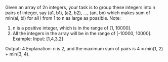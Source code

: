 Given an array of 2n integers, your task is to group these integers into n pairs of integer, 
say (a1, b1), (a2, b2), ..., (an, bn) which makes sum of min(ai, bi) for all i from 1 to n as large as possible.
Note:
1. n is a positive integer, which is in the range of [1, 10000].
2. All the integers in the array will be in the range of [-10000, 10000].
Example:
Input: [1,4,3,2]

Output: 4
Explanation: n is 2, and the maximum sum of pairs is 4 = min(1, 2) + min(3, 4).